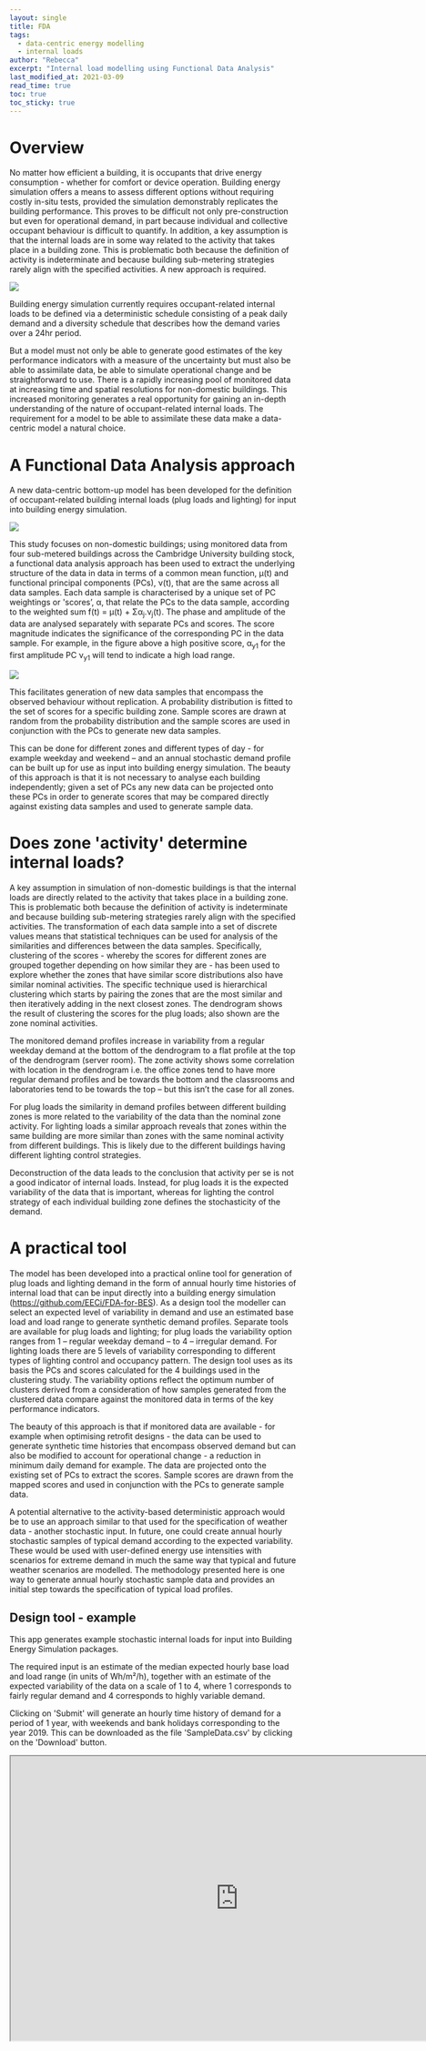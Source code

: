 ```yaml
---
layout: single
title: FDA
tags:
  - data-centric energy modelling
  - internal loads
author: "Rebecca"
excerpt: "Internal load modelling using Functional Data Analysis"
last_modified_at: 2021-03-09
read_time: true
toc: true
toc_sticky: true
---
```


# Overview

No matter how efficient a building, it is occupants that drive energy consumption - whether for comfort or device operation. Building energy simulation offers a means to assess different options without requiring costly in-situ tests, provided the simulation demonstrably replicates the building performance.  This proves to be difficult not only pre-construction but even for operational demand, in part because individual and collective occupant behaviour is difficult to quantify. In addition, a key assumption is that the internal loads are in some way related to the activity that takes place in a building zone. This is problematic both because the definition of activity is indeterminate and because building sub-metering strategies rarely align with the specified activities.  A new approach is required.

<div id="wrapper">
  <div id="sticky">
    <img src="/home/Images/stoch/CompEngSgCaChUS_2.png">
    </div>

Building energy simulation currently requires occupant-related internal loads to be defined via a deterministic schedule consisting of a peak daily demand and a diversity schedule that describes how the demand varies over a 24hr period. 
</div>


But a model must not only be able to generate good estimates of the key performance indicators with a measure of the uncertainty but must also be able to assimilate data, be able to simulate operational change and be straightforward to use. There is a rapidly increasing pool of monitored data at increasing time and spatial resolutions for non-domestic buildings. This increased monitoring generates a real opportunity for gaining an in-depth understanding of the nature of occupant-related internal loads.  The requirement for a model to be able to assimilate these data make a data-centric model a natural choice.  

# A Functional Data Analysis approach
A new data-centric bottom-up model has been developed for the definition of occupant-related building internal loads (plug loads and lighting) for input into building energy simulation. 

<div id="wrapper">
  <div id="sticky">
    <img src="/home/Images/stoch/ScorePlots_2.png">
    </div>
  
This study focuses on non-domestic buildings; using monitored data from four sub-metered buildings across the Cambridge University building stock, a functional data analysis approach has been used to extract the underlying structure of the data in data in terms of a common mean function, μ(t) and functional principal components (PCs), ν(t), that are the same across all data samples. Each data sample is characterised by a unique set of PC weightings or 'scores’, α, that relate the PCs to the data sample, according to the weighted sum f(t) = μ(t) + Σα<sub>j</sub>.ν<sub>j</sub>(t).  The phase and amplitude of the data are analysed separately with separate PCs and scores. The score magnitude indicates the significance of the corresponding PC in the data sample. For example, in the figure above a high positive score, α<sub>y1</sub> for the first amplitude PC ν<sub>y1</sub> will tend to indicate a high load range. 
</div>

<div id="wrapper">
  <div id="sticky">
    <img src="/home/Images/stoch/NewSamples_2.png">
    </div>
  
This facilitates generation of new data samples that encompass the observed behaviour without replication. A probability distribution is fitted to the set of scores for a specific building zone.  Sample scores are drawn at random from the probability distribution and the sample scores are used in conjunction with the PCs to generate new data samples. 
</div>  
  
This can be done for different zones and different types of day - for example weekday and weekend – and an annual stochastic demand profile can be built up for use as input into building energy simulation. The beauty of this approach is that it is not necessary to analyse each building independently; given a set of PCs any new data can be projected onto these PCs in order to generate scores that may be compared directly against existing data samples and used to generate sample data. 

# Does zone 'activity' determine internal loads?

A key assumption in simulation of non-domestic buildings is that the internal loads are directly related to the activity that takes place in a building zone. This is problematic both because the definition of activity is indeterminate and because building sub-metering strategies rarely align with the specified activities. The transformation of each data sample into a set of discrete values means that statistical techniques can be used for analysis of the similarities and differences between the data samples. Specifically, clustering of the scores - whereby the scores for different zones are grouped together depending on how similar they are - has been used to explore whether the zones that have similar score distributions also have similar nominal activities. The specific technique used is hierarchical clustering which starts by pairing the zones that are the most similar and then iteratively adding in the next closest zones. The dendrogram shows the result of clustering the scores for the plug loads; also shown are the zone nominal activities.

The monitored demand profiles increase in variability from a regular weekday demand at the bottom of the dendrogram to a flat profile at the top of the dendrogram (server room). The zone activity shows some correlation with location in the dendrogram i.e. the office zones tend to have more regular demand profiles and be towards the bottom and the classrooms and laboratories tend to be towards the top – but this isn’t the case for all zones.

For plug loads the similarity in demand profiles between different building zones is more related to the variability of the data than the nominal zone activity. For lighting loads a similar approach reveals that zones within the same building are more similar than zones with the same nominal activity from different buildings.  This is likely due to the different buildings having different lighting control strategies.

Deconstruction of the data leads to the conclusion that activity per se is not a good indicator of internal loads. Instead, for plug loads it is the expected variability of the data that is important, whereas for lighting the control strategy of each individual building zone defines the stochasticity of the demand.  

# A practical tool

The model has been developed into a practical online tool for generation of plug loads and lighting demand in the form of annual hourly time histories of internal load that can be input directly into a building energy simulation (https://github.com/EECi/FDA-for-BES). As a design tool the modeller can select an expected level of variability in demand and use an estimated base load and load range to generate synthetic demand profiles.  Separate tools are available for plug loads and lighting; for plug loads the variability option ranges from 1 – regular weekday demand – to 4 – irregular demand.  For lighting loads there are 5 levels of variability corresponding to different types of lighting control and occupancy pattern.  The design tool uses as its basis the PCs and scores calculated for the 4 buildings used in the clustering study.  The variability options reflect the optimum number of clusters derived from a consideration of how samples generated from the clustered data compare against the monitored data in terms of the key performance indicators.  

The beauty of this approach is that if monitored data are available - for example when optimising retrofit designs - the data can be used to generate synthetic time histories that encompass observed demand but can also be modified to account for operational change - a reduction in minimum daily demand for example.  The data are projected onto the existing set of PCs to extract the scores.  Sample scores are drawn from the mapped scores and used in conjunction with the PCs to generate sample data.

A potential alternative to the activity-based deterministic approach would be to use an approach similar to that used for the specification of weather data - another stochastic input.  In future, one could create annual hourly stochastic samples of typical demand according to the expected variability.  These would be used with user-defined energy use intensities with scenarios for extreme demand in much the same way that typical and future weather scenarios are modelled.  The methodology presented here is one way to generate annual hourly stochastic sample data and provides an initial step towards the specification of typical load profiles.

## Design tool - example

This app generates example stochastic internal loads for input into Building Energy Simulation packages.

The required input is an estimate of the median expected hourly base load and load range (in units of Wh/m²/h), together with an estimate of the expected variability of the data on a scale of 1 to 4, where 1 corresponds to fairly regular demand and 4 corresponds to highly variable demand.

Clicking on 'Submit' will generate an hourly time history of demand for a period of 1 year, with weekends and bank holidays corresponding to the year 2019. This can be downloaded as the file 'SampleData.csv' by clicking on the 'Download' button.


 <iframe src="https://rmw61.pythonanywhere.com/" title="FDA design tool" width="800" height="500"> 
  
